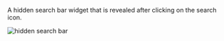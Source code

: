 A hidden search bar widget that is revealed after clicking on the search icon.

![hidden search bar](https://i.makeagif.com/media/3-28-2022/465S0c.gif)
